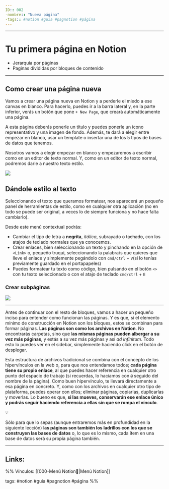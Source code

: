 ```yaml
---
ID:: 002
-nombre:: "Nueva página"
-tags:: #notion #guia #pagnotion #página
---
```

___
# Tu primera página en Notion
- Jerarquía por páginas
- Paginas divididas por bloques de contenido
___
## Como crear una página nueva

Vamos a crear una página nueva en Notion y a perderle el miedo a ese canvas en blanco. Para hacerlo, puedes ir a la barra lateral y, en la parte inferior, verás un botón que pone `+ New Page`, que creará automáticamente una página.

A esta página deberás ponerle un título y puedes ponerle un icono representativo y una imagen de fondo. Además, te dará a elegir entre empezar en blanco, usar un template o insertar una de los 5 tipos de bases de datos que tenemos.

Nosotros vamos a elegir empezar en blanco y empezaremos a escribir como en un editor de texto normal. Y, como en un editor de texto normal, podremos darle a nuestro texto estilo.

![](https://www.youtube.com/watch?v=QnnKfqFNkTY)

## Dándole estilo al texto

Seleccionando el texto que queramos formatear, nos aparecerá un pequeño panel de herramientas de estilo, como en cualquier otra aplicación (no en todo se puede ser original, a veces lo de siempre funciona y no hace falta cambiarlo).

Desde este menú contextual podrás:

- Cambiar el tipo de letra a **negrita**, _itálica_, subrayado o ~~tachado~~, con los atajos de teclado normales que ya conocemos.
- Crear enlaces, bien seleccionando un texto y pinchando en la opción de `<Link>` o, pequeño truqui, seleccionando la palabra/s que quieres que lleve el enlace y simplemente pegándolo con `cmd/ctrl` + `V`(si lo tenías previamente guardado en el portapapeles)
- Puedes formatear tu texto como código, bien pulsando en el botón `<>` con tu texto seleccionado o con el atajo de teclado `cmd/ctrl` + `E`

### Crear subpáginas


![](https://www.youtube.com/watch?v=ATYQVCoxxf4)
___

Antes de continuar con el resto de bloques, vamos a hacer un pequeño inciso para entender como funcionan las páginas. Y es que, si el elemento mínimo de construcción en Notion son los bloques, estos se combinan para formar páginas. **Las páginas son como los archivos en Notion**. No encontrarás carpetas, sino que l**as mismas páginas pueden albergar a su vez más páginas**, y estás a su vez más páginas y así _ad infinitum_. Todo esto lo puedes ver en el sidebar, simplemente haciendo click en el botón de desplegar.

Esta estructura de archivos tradicional se combina con el concepto de los hipervínculos en la web o, para que nos entendamos todos; **cada página tiene su propio enlace**, al que puedes hacer referencia en cualquier otro punto del espacio de trabajo (si recuerdas, lo hacíamos con `@` seguido del nombre de la página). Como buen hipervínculo, te llevará directamente a esa página en concreto. Y, como con los archivos en cualquier otro tipo de plataforma, puedes operar con ellos; eliminar páginas, copiarlas, duplicarlas y moverlas. Lo bueno es que, **si las mueves, conservarán ese enlace único y podrás seguir haciendo referencia a ellas sin que se rompa el vínculo**.


💡

Sólo para que lo sepas (aunque entraremos más en profundidad en la siguiente lección) l**as páginas son también los ladrillos con los que se construyen las bases de datos** o, lo que es lo mismo, cada ítem en una base de datos será su propia página también.













___
Links:
- 
%%
Vínculos:
[[000-Menú Notion📃|Menú Notion]]

tags:
#notion #guia #pagnotion #página
%%
